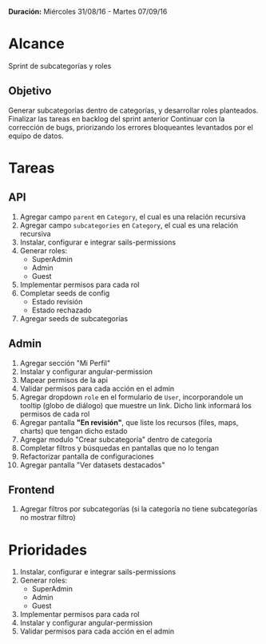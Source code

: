 **Duración:** Miércoles 31/08/16 - Martes 07/09/16

# Alcance
Sprint de subcategorías y roles

## Objetivo
Generar subcategorías dentro de categorías, y desarrollar roles planteados.
Finalizar las tareas en backlog del sprint anterior
Continuar con la corrección de bugs, priorizando los errores bloqueantes levantados por el equipo de datos.

# Tareas

## API
1. Agregar campo `parent` en `Category`, el cual es una relación recursiva
1. Agregar campo `subcategories` en `Category`, el cual es una relación recursiva
2. Instalar, configurar e integrar sails-permissions
3. Generar roles:
    - SuperAdmin
    - Admin
    - Guest
5. Implementar permisos para cada rol
6. Completar seeds de config
    - Estado revisión
    - Estado rechazado
7. Agregar seeds de subcategorías

## Admin
1. Agregar sección "Mi Perfil"
2. Instalar y configurar angular-permission
3. Mapear permisos de la api
4. Validar permisos para cada acción en el admin
5. Agregar dropdown `role` en el formulario de `User`, incorporandole un tooltip (globo de diálogo) que muestre un link. Dicho link informará los permisos de cada rol
6. Agregar pantalla **"En revisión"**, que liste los recursos (files, maps, charts) que tengan dicho estado
7. Agregar modulo "Crear subcategoría" dentro de categoría
8. Completar filtros y búsquedas en pantallas que no lo tengan
9. Refactorizar pantalla de configuraciones
10. Agregar pantalla "Ver datasets destacados"

## Frontend
1. Agregar filtros por subcategorías (si la categoría no tiene subcategorías no mostrar filtro)

# Prioridades
1. Instalar, configurar e integrar sails-permissions
2. Generar roles:
    - SuperAdmin
    - Admin
    - Guest
3. Implementar permisos para cada rol
4. Instalar y configurar angular-permission
5. Validar permisos para cada acción en el admin


